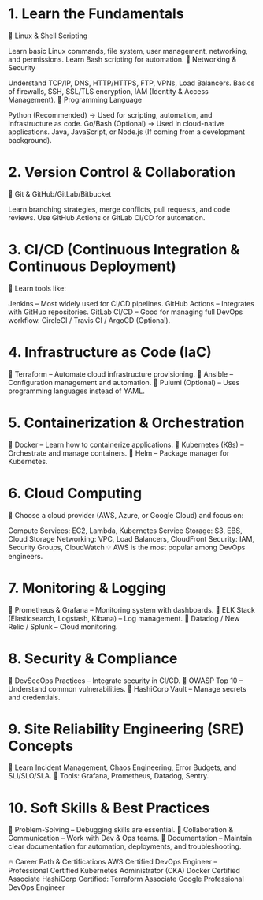 # 1. Learn the Fundamentals
🔹 Linux & Shell Scripting

Learn basic Linux commands, file system, user management, networking, and permissions.
Learn Bash scripting for automation.
🔹 Networking & Security

Understand TCP/IP, DNS, HTTP/HTTPS, FTP, VPNs, Load Balancers.
Basics of firewalls, SSH, SSL/TLS encryption, IAM (Identity & Access Management).
🔹 Programming Language

Python (Recommended) → Used for scripting, automation, and infrastructure as code.
Go/Bash (Optional) → Used in cloud-native applications.
Java, JavaScript, or Node.js (If coming from a development background).
# 2. Version Control & Collaboration
🔹 Git & GitHub/GitLab/Bitbucket

Learn branching strategies, merge conflicts, pull requests, and code reviews.
Use GitHub Actions or GitLab CI/CD for automation.
# 3. CI/CD (Continuous Integration & Continuous Deployment)
🔹 Learn tools like:

Jenkins – Most widely used for CI/CD pipelines.
GitHub Actions – Integrates with GitHub repositories.
GitLab CI/CD – Good for managing full DevOps workflow.
CircleCI / Travis CI / ArgoCD (Optional).
# 4. Infrastructure as Code (IaC)
🔹 Terraform – Automate cloud infrastructure provisioning.
🔹 Ansible – Configuration management and automation.
🔹 Pulumi (Optional) – Uses programming languages instead of YAML.

# 5. Containerization & Orchestration
🔹 Docker – Learn how to containerize applications.
🔹 Kubernetes (K8s) – Orchestrate and manage containers.
🔹 Helm – Package manager for Kubernetes.

# 6. Cloud Computing
🔹 Choose a cloud provider (AWS, Azure, or Google Cloud) and focus on:

Compute Services: EC2, Lambda, Kubernetes Service
Storage: S3, EBS, Cloud Storage
Networking: VPC, Load Balancers, CloudFront
Security: IAM, Security Groups, CloudWatch
💡 AWS is the most popular among DevOps engineers.

# 7. Monitoring & Logging
🔹 Prometheus & Grafana – Monitoring system with dashboards.
🔹 ELK Stack (Elasticsearch, Logstash, Kibana) – Log management.
🔹 Datadog / New Relic / Splunk – Cloud monitoring.

# 8. Security & Compliance
🔹 DevSecOps Practices – Integrate security in CI/CD.
🔹 OWASP Top 10 – Understand common vulnerabilities.
🔹 HashiCorp Vault – Manage secrets and credentials.

# 9. Site Reliability Engineering (SRE) Concepts
🔹 Learn Incident Management, Chaos Engineering, Error Budgets, and SLI/SLO/SLA.
🔹 Tools: Grafana, Prometheus, Datadog, Sentry.

# 10. Soft Skills & Best Practices
🔹 Problem-Solving – Debugging skills are essential.
🔹 Collaboration & Communication – Work with Dev & Ops teams.
🔹 Documentation – Maintain clear documentation for automation, deployments, and troubleshooting.

🔥 Career Path & Certifications
AWS Certified DevOps Engineer – Professional
Certified Kubernetes Administrator (CKA)
Docker Certified Associate
HashiCorp Certified: Terraform Associate
Google Professional DevOps Engineer
